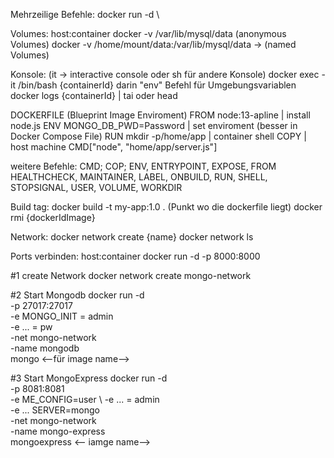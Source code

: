 Mehrzeilige Befehle:
docker run -d \

Volumes:
host:container
docker -v /var/lib/mysql/data (anonymous Volumes)
docker -v /home/mount/data:/var/lib/mysql/data -> (named Volumes)

Konsole: 
(it -> interactive console oder sh für andere Konsole)
docker exec -it /bin/bash {containerId}
darin "env" Befehl für Umgebungsvariablen
docker logs {containerId} | tai oder head

DOCKERFILE (Blueprint Image Enviroment)
FROM node:13-apline       | install node.js
ENV MONGO_DB_PWD=Password | set enviroment (besser in Docker Compose File)
RUN mkdir -p/home/app     | container shell
COPY                      | host machine
CMD["node", "home/app/server.js"]

weitere Befehle: CMD; COP; ENV, ENTRYPOINT, EXPOSE, FROM HEALTHCHECK, MAINTAINER, LABEL, ONBUILD, RUN, SHELL, STOPSIGNAL,
USER, VOLUME, WORKDIR

Build tag:
docker build -t my-app:1.0 . (Punkt wo die dockerfile liegt)
docker rmi {dockerIdImage}

Network:
docker network create {name}
docker network ls

Ports verbinden:
host:container
docker run -d -p 8000:8000


#1 create Network
docker network create mongo-network

#2 Start Mongodb
docker run -d \
-p 27017:27017 \
-e MONGO_INIT = admin \
-e ... = pw \
-net mongo-network \
-name mongodb \
mongo <--für image name-->

#3 Start MongoExpress
docker run -d \
-p 8081:8081 \
-e ME_CONFIG=user \ 
-e ... = admin \
-e ... SERVER=mongo \
-net mongo-network \
-name mongo-express \
mongoexpress <-- iamge name-->